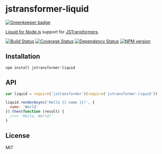 # jstransformer-liquid

[![Greenkeeper badge](https://badges.greenkeeper.io/jstransformers/jstransformer-liquid.svg)](https://greenkeeper.io/)

[Liquid for Node.js](https://github.com/sirlantis/liquid-node) support for [JSTransformers](http://github.com/jstransformers).

[![Build Status](https://img.shields.io/travis/jstransformers/jstransformer-liquid/master.svg)](https://travis-ci.org/jstransformers/jstransformer-liquid)
[![Coverage Status](https://img.shields.io/codecov/c/github/jstransformers/jstransformer-liquid/master.svg)](https://codecov.io/gh/jstransformers/jstransformer-liquid)
[![Dependency Status](https://img.shields.io/david/jstransformers/jstransformer-liquid/master.svg)](http://david-dm.org/jstransformers/jstransformer-liquid)
[![NPM version](https://img.shields.io/npm/v/jstransformer-liquid.svg)](https://www.npmjs.org/package/jstransformer-liquid)

## Installation

    npm install jstransformer-liquid

## API

```js
var liquid = require('jstransformer')(require('jstransformer-liquid'))

liquid.renderAsync('Hello {{ name }}!', {
  name: 'World'
}).then(function (result) {
  //=> 'Hello, World!'
}
```

## License

MIT
